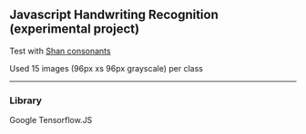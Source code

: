 ## Javascript Handwriting Recognition (experimental project)

Test with [Shan consonants](https://www.shanlang.org/consonants)

Used 15 images (96px xs 96px grayscale) per class

-------

### Library
Google Tensorflow.JS